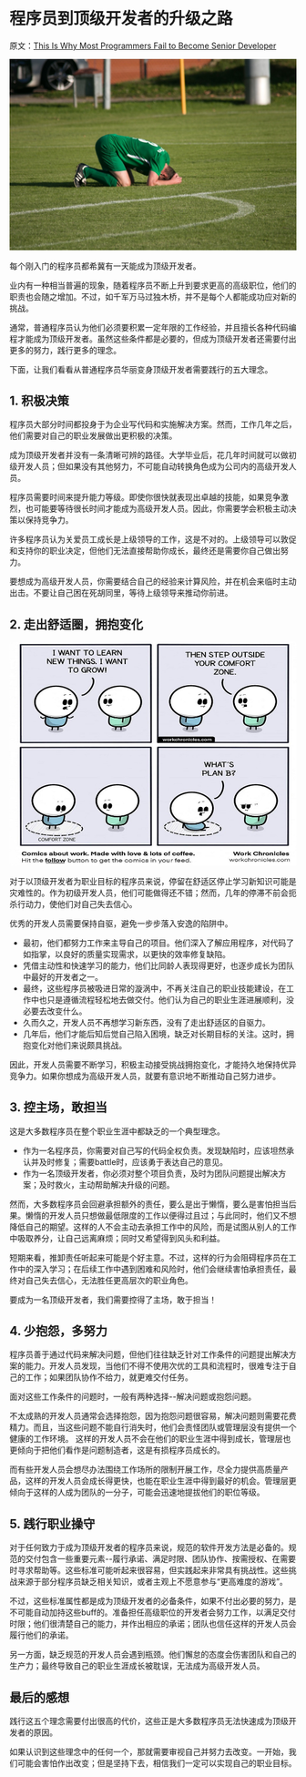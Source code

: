 # 程序员到顶级开发者的升级之路

原文：[This Is Why Most Programmers Fail to Become Senior Developer](https://levelup.gitconnected.com/this-is-why-most-programmers-fail-to-become-senior-developer-143bc8c1342d)

![](https://github.com/FHedy/DocItems/blob/main/source/Hacker%20News/img/8.jpg)

每个刚入门的程序员都希冀有一天能成为顶级开发者。

业内有一种相当普遍的现象，随着程序员不断上升到要求更高的高级职位，他们的职责也会随之增加。不过，如千军万马过独木桥，并不是每个人都能成功应对新的挑战。 

通常，普通程序员认为他们必须要积累一定年限的工作经验，并且擅长各种代码编程才能成为顶级开发者。虽然这些条件都是必要的，但成为顶级开发者还需要付出更多的努力，践行更多的理念。 

下面，让我们看看从普通程序员华丽变身顶级开发者需要践行的五大理念。

## 1. 积极决策 

程序员大部分时间都投身于为企业写代码和实施解决方案。然而，工作几年之后，他们需要对自己的职业发展做出更积极的决策。 

成为顶级开发者并没有一条清晰可辨的路径。大学毕业后，花几年时间就可以做初级开发人员；但如果没有其他努力，不可能自动转换角色成为公司内的高级开发人员。

程序员需要时间来提升能力等级。即使你很快就表现出卓越的技能，如果竞争激烈，也可能要等待很长时间才能成为高级开发人员。因此，你需要学会积极主动决策以保持竞争力。 

许多程序员认为关爱员工成长是上级领导的工作，这是不对的。上级领导可以敦促和支持你的职业决定，但他们无法直接帮助你成长，最终还是需要你自己做出努力。 

要想成为高级开发人员，你需要结合自己的经验来计算风险，并在机会来临时主动出击。不要让自己困在死胡同里，等待上级领导来推动你前进。

## 2. 走出舒适圈，拥抱变化

![](https://github.com/FHedy/DocItems/blob/main/source/Hacker%20News/img/9.jpg)

对于以顶级开发者为职业目标的程序员来说，停留在舒适区停止学习新知识可能是灾难性的。作为初级开发人员，他们可能做得还不错；然而，几年的停滞不前会扼杀行动力，使他们对自己失去信心。

优秀的开发人员需要保持自驱，避免一步步落入安逸的陷阱中。

- 最初，他们都努力工作来主导自己的项目。他们深入了解应用程序，对代码了如指掌，以良好的质量实现需求，以更快的效率修复缺陷。
- 凭借主动性和快速学习的能力，他们比同龄人表现得更好，也逐步成长为团队中最好的开发者之一。
- 最终，这些程序员被吸进日常的漩涡中，不再关注自己的职业技能建设，在工作中也只是遵循流程轻松地去做交付。他们认为自己的职业生涯进展顺利，没必要去改变什么。
- 久而久之，开发人员不再想学习新东西，没有了走出舒适区的自驱力。
- 几年后，他们才能后知后觉自己陷入困境，缺乏对长期目标的关注。这时，拥抱变化对他们来说颇具挑战。

因此，开发人员需要不断学习，积极主动接受挑战拥抱变化，才能持久地保持优异竞争力。如果你想成为高级开发人员，就要有意识地不断推动自己努力进步。

## 3. 控主场，敢担当

这是大多数程序员在整个职业生涯中都缺乏的一个典型理念。

- 作为一名程序员，你需要对自己写的代码全权负责。发现缺陷时，应该坦然承认并及时修复；需要battle时，应该勇于表达自己的意见。
- 作为一名顶级开发者，你必须对整个项目负责，及时为团队问题提出解决方案；及时救火，主动帮助解决升级的问题。

然而，大多数程序员会回避承担额外的责任，要么是出于懒惰，要么是害怕担当后果。懒惰的开发人员只想做最低限度的工作以便得过且过；与此同时，他们又不想降低自己的期望。这样的人不会主动去承担工作中的风险，而是试图从别人的工作中吸取养分，让自己远离麻烦；同时又希望得到风头和利益。

短期来看，推卸责任听起来可能是个好主意。不过，这样的行为会阻碍程序员在工作中的深入学习；在后续工作中遇到困难和风险时，他们会继续害怕承担责任，最终对自己失去信心，无法胜任更高层次的职业角色。

要成为一名顶级开发者，我们需要控得了主场，敢于担当！

## 4. 少抱怨，多努力

程序员善于通过代码来解决问题，但他们往往缺乏针对工作条件的问题提出解决方案的能力。开发人员发现，当他们不得不使用次优的工具和流程时，很难专注于自己的工作；如果团队协作不给力，就更难交付任务。 

面对这些工作条件的问题时，一般有两种选择--解决问题或抱怨问题。 

不太成熟的开发人员通常会选择抱怨，因为抱怨问题很容易，解决问题则需要花费精力。而且，当这些问题不能自行消失时，他们会责怪团队或管理层没有提供一个健康的工作环境。 这样的开发人员不会在他们的职业生涯中得到成长，管理层也更倾向于把他们看作是问题制造者，这是有损程序员成长的。 

而有些开发人员会想尽办法围绕工作场所的限制开展工作，尽全力提供高质量产品，这样的开发人员会成长得更快，也能在职业生涯中得到最好的机会。管理层更倾向于这样的人成为团队的一分子，可能会迅速地提拔他们的职位等级。

## 5. 践行职业操守

对于任何致力于成为顶级开发者的程序员来说，规范的软件开发方法是必备的。规范的交付包含一些重要元素--履行承诺、满足时限、团队协作、按需授权、在需要时寻求帮助等。这些标准可能听起来很容易，但实践起来非常具有挑战性。这些挑战来源于部分程序员缺乏相关知识，或者主观上不愿意参与“更高难度的游戏”。 

不过，这些标准属性都是成为顶级开发者的必备条件，如果不付出必要的努力，是不可能自动加持这些buff的。准备担任高级职位的开发者会努力工作，以满足交付时限；他们很清楚自己的能力，并作出相应的承诺；团队也信任这样的开发人员会履行他们的承诺。 

另一方面，缺乏规范的开发人员会遇到瓶颈。他们懈怠的态度会伤害团队和自己的生产力；最终导致自己的职业生涯成长被耽误，无法成为高级开发人员。

## 最后的感想

践行这五个理念需要付出很高的代价，这些正是大多数程序员无法快速成为顶级开发者的原因。 

如果认识到这些理念中的任何一个，那就需要审视自己并努力去改变。一开始，我们可能会害怕作出改变；但是坚持下去，相信我们一定可以实现自己的职业目标。
